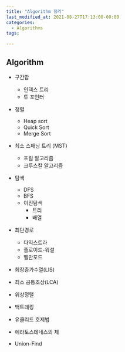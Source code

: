 ```yaml
---
title: "Algorithm 정리"
last_modified_at: 2021-08-27T17:13:00-00:00
categories:
  - Algorithms
tags:

---
```


## Algorithm


- 구간합
  - 인덱스 트리
  - 투 포인터
- 정렬
  - Heap sort
  - Quick Sort
  - Merge Sort
- 최소 스패닝 트리 (MST)
  - 프림 알고리즘
  - 크루스칼 알고리즘
- 탐색
  - DFS
  - BFS
  - 이진탐색
    - 트리
    - 배열
- 최단경로
  - 다익스트라
  - 플로이드-워셜
  - 벨만포드

- 최장증가수열(LIS)
- 최소 공통조상(LCA)
- 위상정렬
- 백트래킹
- 유클리드 호제법
- 에라토스테네스의 체
- Union-Find
